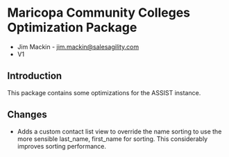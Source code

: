 # Maricopa Community Colleges Optimization Package
- Jim Mackin - jim.mackin@salesagility.com
- V1

## Introduction
This package contains some optimizations for the ASSIST instance.

## Changes

- Adds a custom contact list view to override the name sorting to use the more sensible last_name, first_name for sorting. This considerably improves sorting performance.

